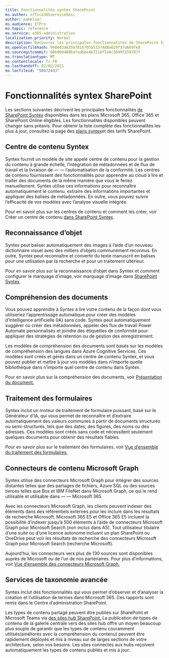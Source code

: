 ```yaml
---
title: Fonctionnalités syntex SharePoint
ms.author: office365servicedesc
author: pamelaar
ms.audience: ITPro
ms.topic: reference
ms.service: o365-administration
localization_priority: Normal
description: Découvrez les principales fonctionnalités de SharePoint Syntex disponibles dans les plans Microsoft 365, Office 365 et SharePoint Online éligibles.
ms.openlocfilehash: 998443a635b7816705553374d8a029f37a669fe0
ms.sourcegitcommit: 68b900488bafad6be4b7216f5a8c5899f159707f
ms.translationtype: MT
ms.contentlocale: fr-FR
ms.lasthandoff: 02/02/2021
ms.locfileid: "50072433"
---
```

# <a name="sharepoint-syntex-features"></a>Fonctionnalités syntex SharePoint 

Les sections suivantes décrivent les principales fonctionnalités [de SharePoint Syntex](sharepoint-syntex-service-description.md) disponibles dans les plans Microsoft 365, Office 365 et SharePoint Online éligibles. Les fonctionnalités disponibles peuvent changer sans préavis. Pour obtenir la liste complète des fonctionnalités les plus à jour, consultez la page des [plans syntex](https://www.microsoft.com/microsoft-365/enterprise/sharepoint-syntex)et des tarifs SharePoint.

## <a name="syntex-content-center"></a>Centre de contenu Syntex

Syntex fournit un modèle de site appelé centre de contenu pour la gestion du contenu à grande échelle, l’intégration de métadonnées et de flux de travail et la livraison de &mdash;  &mdash; l’automatisation de la conformité. Les centres de contenu fournissent des fonctionnalités pour apprendre au cloud à lire et traiter des documents de la même manière que vous le feriez manuellement. Syntex utilise ces informations pour reconnaître automatiquement le contenu, extraire des informations importantes et appliquer des balises de métadonnées. En outre, vous pouvez suivre l’efficacité de vos modèles avec l’analyse visuelle intégrée.

Pour en savoir plus sur les centres de contenu et comment les créer, voir Créer un centre de contenu [dans SharePoint Syntex](/microsoft-365/contentunderstanding/create-a-content-center).

## <a name="object-recognition"></a>Reconnaissance d’objet

Syntex peut baliser automatiquement des images à l’aide d’un nouveau dictionnaire visuel avec des milliers d’objets communément reconnus. En outre, Syntex peut reconnaître et convertir du texte manuscrit en balises pour une utilisation par la recherche et pour un traitement ultérieur.

Pour en savoir plus sur la reconnaissance d’objet dans Syntex et comment configurer le marquage d’image, voir marquage d’image dans [SharePoint Syntex](/microsoft-365/contentunderstanding/image-tagging).

## <a name="document-understanding"></a>Compréhension des documents

Vous pouvez apprendre à Syntex à lire votre contenu de la façon dont vous utiliseriez l’apprentissage automatique pour créer des modèles d’intelligence artificielle (IA) sans code. Syntex peut automatiquement suggérer ou créer des métadonnées, appeler des flux de travail Power Automate personnalisés et joindre des étiquettes de conformité pour appliquer des stratégies de rétention ou de gestion des enregistrement.

Les modèles de compréhension des documents sont basés sur les modèles de compréhension des langues dans Azure Cognitive Services. Ces modèles sont créés et gérés dans un centre de contenu Syntex, et vous pouvez publier et mettre à jour vos modèles dans n’importe quelle bibliothèque dans n’importe quel centre de contenu dans Syntex.

Pour en savoir plus sur la compréhension des documents, voir [Présentation du document.](/microsoft-365/contentunderstanding/document-understanding-overview)

## <a name="form-processing"></a>Traitement des formulaires

Syntex inclut un moteur de traitement de formulaire puissant, basé sur le Générateur d’IA, qui vous permet de reconnaître et d’extraire automatiquement des valeurs communes à partir de documents structurés ou semi-structurés, tels que des dates, des figures, des noms ou des adresses. Ces modèles sont créés sans code et nécessitent seulement quelques documents pour obtenir des résultats fiables.

Pour en savoir plus sur le traitement des formulaires, voir [Vue d’ensemble du traitement des formulaires.](/microsoft-365/contentunderstanding/form-processing-overview)

## <a name="microsoft-graph-content-connectors"></a>Connecteurs de contenu Microsoft Graph

Syntex utilise des connecteurs Microsoft Graph pour intégrer des sources distantes telles que des partages de fichiers, Azure SQL ou des sources tierces telles que Box et IBM FileNet dans Microsoft Graph, ce qui le rend utilisable et utilisable dans &mdash; &mdash; Microsoft 365.

Avec les connecteurs Microsoft Graph, les clients peuvent indexer des éléments dans des référentiels externes pour les inclure dans les résultats de recherche Microsoft. Microsoft 365 E5 et Office 365 E5 incluent la possibilité d’indexer jusqu’à 500 éléments à l’aide de connecteurs Microsoft Graph pour Microsoft Search (non inclus dans A5). Tout utilisateur titulaire d’une suite ou d’une licence autonome incluant un plan SharePoint ou OneDrive peut voir les résultats de recherche des connecteurs Microsoft Graph pour Microsoft Search (recherche Microsoft).

Aujourd’hui, les connecteurs vers plus de 130 sources sont disponibles auprès de Microsoft ou de l’un de nos partenaires. Pour plus d’informations, voir [Vue d’ensemble des connecteurs Microsoft Graph.](https://aka.ms/iwantconnectors)

## <a name="advanced-taxonomy-services"></a>Services de taxonomie avancée

Syntex inclut des fonctionnalités qui vous permet d’observer et d’analyser la création et l’utilisation de termes dans Microsoft 365. Ces rapports sont remis dans le Centre d’administration SharePoint.

Les types de contenu partagé peuvent être publiés sur SharePoint et Microsoft Teams via [des sites hub SharePoint.](/sharepoint/dev/features/hub-site/hub-site-overview) La publication de types de contenu de la galerie centrale vers des sites hub offre un moyen beaucoup plus souple de garantir que les types de contenu couramment utilisés(améliorés avec la compréhension du contenu) peuvent être rapidement déployés et mis à niveau sur de larges sections de votre architecture, selon vos besoins. Les sites connectés aux hubs reçoivent automatiquement les types de contenu publiés et mis à jour.
